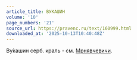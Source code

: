 ```yaml
---
article_title: ВУКАШИН
volume: '10'
page_numbers: '21'
source_url: https://pravenc.ru/text/160999.html
downloaded_at: '2025-10-13T10:40:48Z'
---
```


Ву́кашин серб. краль - см. [Мрнявчевичи](https://pravenc.ru/text/Мрнявчевичи.html).
